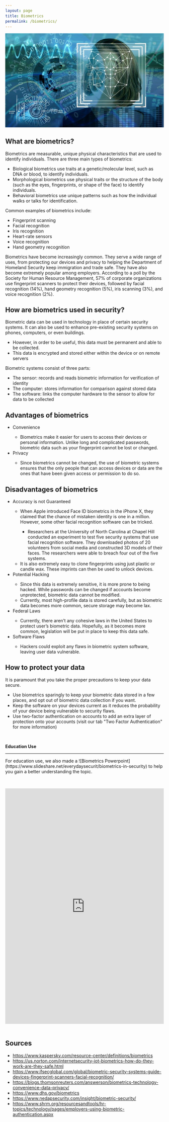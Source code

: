 ```yaml
---
layout: page
title: Biometrics
permalink: /biometrics/
---
```

![Biometrics](/pic/biometrics.jpg)
<h2>What are biometrics?</h2>
Biometrics are measurable, unique physical characteristics that are used to identify individuals. 
There are three main types of biometrics:
<ul>
	<li>Biological biometrics use traits at a genetic/molecular level, such as DNA or blood, to identify individuals.</li>
	<li>Morphological biometrics use physical traits or the structure of the body (such as the eyes, fingerprints, or shape of the face) to identify individuals.</li>
	<li>Behavioral biometrics use unique patterns such as how the individual walks or talks for identification.</li>
</ul>
Common examples of biometrics include:
<ul>
	<li>Fingerprint scanning</li>
	<li>Facial recognition</li>
	<li>Iris recognition</li>
	<li>Heart-rate sensors</li>
	<li>Voice recognition</li>
	<li>Hand geometry recognition</li>
</ul>
Biometrics have become increasingly common. They serve a wide range of uses, from protecting our devices and privacy to helping the Department of Homeland Security keep immigration and trade safe. They have also become extremely popular among employers. 
According to a poll by the Society for Human Resource Management, 57% of corporate organizations use fingerprint scanners to protect their devices, followed by facial recognition (14%), hand geometry recognition (5%), iris scanning (3%), and voice recognition (2%). 

<h2>How are biometrics used in security?</h2>
Biometric data can be used in technology in place of certain security systems. It can also be used to enhance pre-existing security systems on phones, computers, or even buildings. 
<ul>
	<li>However, in order to be useful, this data must be permanent and able to be collected.</li> 
	<li>This data is encrypted and stored either within the device or on remote servers</li>
</ul>
Biometric systems consist of three parts:
<ul>
	<li>The sensor: records and reads biometric information for verification of identity</li>
	<li>The computer: stores information for comparison against stored data</li> 
	<li>The software: links the computer hardware to the sensor to allow for data to be collected</li>
</ul>

<h2>Advantages of biometrics</h2>
<ul>
	<li>Convenience</li>
		<ul>
			<li>Biometrics make it easier for users to access their devices or personal information. Unlike long and complicated passwords, biometric data such as your fingerprint cannot be lost or changed.</li>
		</ul>
	<li>Privacy</li>
		<ul>
			<li>Since biometrics cannot be changed, the use of biometric systems ensures that the only people that can access devices or data are the ones that have been given access or permission to do so.</li>
		</ul>
</ul>

<h2>Disadvantages of biometrics</h2>
<ul>
	<li>Accuracy is not Guaranteed</li>
		<ul>
			<li>When Apple introduced Face ID biometrics in the iPhone X, they claimed that the chance of mistaken identity is one in a million. However, some other facial recognition software can be tricked.</li>
				<ul>
					<li>Researchers at the University of North Carolina at Chapel Hill conducted an experiment to test five security systems that use facial recognition software. They downloaded photos of 20 volunteers from social media and constructed 3D models of their faces. The researchers were able to breach four out of the five systems.</li>
				</ul>
			<li>It is also extremely easy to clone fingerprints using just plastic or candle wax. These imprints can then be used to unlock devices.</li>
		</ul>
	<li>Potential Hacking</li>
		<ul>
			<li>Since this data is extremely sensitive, it is more prone to being hacked. While passwords can be changed if accounts become unprotected, biometric data cannot be modified.</li>
			<li>Currently, most high-profile data is stored carefully, but as biometric data becomes more common, secure storage may become lax.</li>
		</ul>
	<li>Federal Laws</li>
		<ul>
			<li>Currently, there aren’t any cohesive laws in the United States to protect user’s biometric data. Hopefully, as it becomes more common, legislation will be put in place to keep this data safe.</li>
		</ul>
	<li>Software Flaws</li>
		<ul>
			<li>Hackers could exploit any flaws in biometric system software, leaving user data vulnerable.</li>
		</ul>
</ul>

<h2>How to protect your data</h2>
It is paramount that you take the proper precautions to keep your data secure. 
<ul>
	<li>Use biometrics sparingly to keep your biometric data stored in a few places, and opt out of biometric data collection if you want.</li> 
	<li>Keep the software on your devices current as it reduces the probability of your device being vulnerable to security flaws.</li>
	<li>Use two-factor authentication on accounts to add an extra layer of protection onto your accounts (visit our tab "Two Factor Authentication" for more information)</li>
</ul>
<br>

**Education Use** <hr>
<p>For education use, we also made a ![Biometrics Powerpoint](https://www.slideshare.net/everydaysecurit/biometrics-in-security) to help you gain a better understanding the topic.<p>

<br>
<style>
.responsive-wrap iframe{ max-width: 100%;}
</style>
<div class="responsive-wrap">
<iframe src="https://docs.google.com/presentation/d/e/2PACX-1vRSXMN_j7u1gxLkN9b9Lfg3ElzALKM-jaBf5m4jKJ620tTlHbYJwIH3v7xsFy1_-eQW7ZPc00MU64Nh/embed?start=false&loop=false&delayms=3000" frameborder="0" width="1280" height="749" allowfullscreen="true" mozallowfullscreen="true" webkitallowfullscreen="true"></iframe>
</div>
<br>
<h2>Sources</h2>
<ul>
	<li><a href="https://www.kaspersky.com/resource-center/definitions/biometrics">https://www.kaspersky.com/resource-center/definitions/biometrics</a></li>
	<li><a href="https://us.norton.com/internetsecurity-iot-biometrics-how-do-they-work-are-they-safe.html">https://us.norton.com/internetsecurity-iot-biometrics-how-do-they-work-are-they-safe.html</a></li>
	<li><a href="https://www.ifsecglobal.com/global/biometric-security-systems-guide-devices-fingerprint-scanners-facial-recognition/">https://www.ifsecglobal.com/global/biometric-security-systems-guide-devices-fingerprint-scanners-facial-recognition/</a></li>
	<li><a href="https://blogs.thomsonreuters.com/answerson/biometrics-technology-convenience-data-privacy/">https://blogs.thomsonreuters.com/answerson/biometrics-technology-convenience-data-privacy/</a></li>
	<li><a href="https://www.dhs.gov/biometrics">https://www.dhs.gov/biometrics</a></li>
	<li><a href="https://www.nedapsecurity.com/insight/biometric-security/">https://www.nedapsecurity.com/insight/biometric-security/</a></li>
	<li><a href="https://www.shrm.org/resourcesandtools/hr-topics/technology/pages/employers-using-biometric-authentication.aspx">https://www.shrm.org/resourcesandtools/hr-topics/technology/pages/employers-using-biometric-authentication.aspx</a></li>
</ul>


